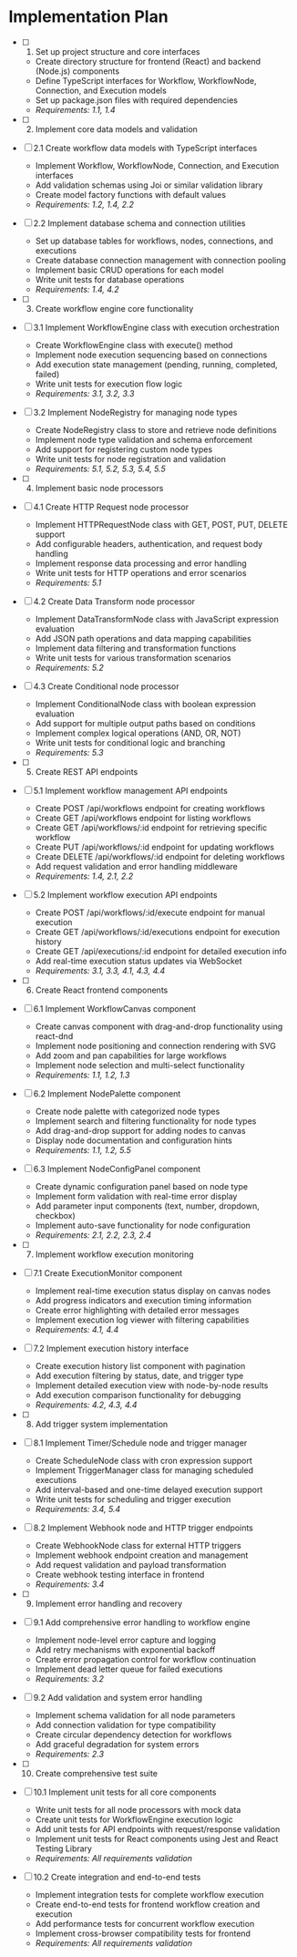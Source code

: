 # Implementation Plan

- [ ] 1. Set up project structure and core interfaces
  - Create directory structure for frontend (React) and backend (Node.js) components
  - Define TypeScript interfaces for Workflow, WorkflowNode, Connection, and Execution models
  - Set up package.json files with required dependencies
  - _Requirements: 1.1, 1.4_

- [ ] 2. Implement core data models and validation
- [ ] 2.1 Create workflow data models with TypeScript interfaces
  - Implement Workflow, WorkflowNode, Connection, and Execution interfaces
  - Add validation schemas using Joi or similar validation library
  - Create model factory functions with default values
  - _Requirements: 1.2, 1.4, 2.2_

- [ ] 2.2 Implement database schema and connection utilities
  - Set up database tables for workflows, nodes, connections, and executions
  - Create database connection management with connection pooling
  - Implement basic CRUD operations for each model
  - Write unit tests for database operations
  - _Requirements: 1.4, 4.2_

- [ ] 3. Create workflow engine core functionality
- [ ] 3.1 Implement WorkflowEngine class with execution orchestration
  - Create WorkflowEngine class with execute() method
  - Implement node execution sequencing based on connections
  - Add execution state management (pending, running, completed, failed)
  - Write unit tests for execution flow logic
  - _Requirements: 3.1, 3.2, 3.3_

- [ ] 3.2 Implement NodeRegistry for managing node types
  - Create NodeRegistry class to store and retrieve node definitions
  - Implement node type validation and schema enforcement
  - Add support for registering custom node types
  - Write unit tests for node registration and validation
  - _Requirements: 5.1, 5.2, 5.3, 5.4, 5.5_

- [ ] 4. Implement basic node processors
- [ ] 4.1 Create HTTP Request node processor
  - Implement HTTPRequestNode class with GET, POST, PUT, DELETE support
  - Add configurable headers, authentication, and request body handling
  - Implement response data processing and error handling
  - Write unit tests for HTTP operations and error scenarios
  - _Requirements: 5.1_

- [ ] 4.2 Create Data Transform node processor
  - Implement DataTransformNode class with JavaScript expression evaluation
  - Add JSON path operations and data mapping capabilities
  - Implement data filtering and transformation functions
  - Write unit tests for various transformation scenarios
  - _Requirements: 5.2_

- [ ] 4.3 Create Conditional node processor
  - Implement ConditionalNode class with boolean expression evaluation
  - Add support for multiple output paths based on conditions
  - Implement complex logical operations (AND, OR, NOT)
  - Write unit tests for conditional logic and branching
  - _Requirements: 5.3_

- [ ] 5. Create REST API endpoints
- [ ] 5.1 Implement workflow management API endpoints
  - Create POST /api/workflows endpoint for creating workflows
  - Create GET /api/workflows endpoint for listing workflows
  - Create GET /api/workflows/:id endpoint for retrieving specific workflow
  - Create PUT /api/workflows/:id endpoint for updating workflows
  - Create DELETE /api/workflows/:id endpoint for deleting workflows
  - Add request validation and error handling middleware
  - _Requirements: 1.4, 2.1, 2.2_

- [ ] 5.2 Implement workflow execution API endpoints
  - Create POST /api/workflows/:id/execute endpoint for manual execution
  - Create GET /api/workflows/:id/executions endpoint for execution history
  - Create GET /api/executions/:id endpoint for detailed execution info
  - Add real-time execution status updates via WebSocket
  - _Requirements: 3.1, 3.3, 4.1, 4.3, 4.4_

- [ ] 6. Create React frontend components
- [ ] 6.1 Implement WorkflowCanvas component
  - Create canvas component with drag-and-drop functionality using react-dnd
  - Implement node positioning and connection rendering with SVG
  - Add zoom and pan capabilities for large workflows
  - Implement node selection and multi-select functionality
  - _Requirements: 1.1, 1.2, 1.3_

- [ ] 6.2 Implement NodePalette component
  - Create node palette with categorized node types
  - Implement search and filtering functionality for node types
  - Add drag-and-drop support for adding nodes to canvas
  - Display node documentation and configuration hints
  - _Requirements: 1.1, 1.2, 5.5_

- [ ] 6.3 Implement NodeConfigPanel component
  - Create dynamic configuration panel based on node type
  - Implement form validation with real-time error display
  - Add parameter input components (text, number, dropdown, checkbox)
  - Implement auto-save functionality for node configuration
  - _Requirements: 2.1, 2.2, 2.3, 2.4_

- [ ] 7. Implement workflow execution monitoring
- [ ] 7.1 Create ExecutionMonitor component
  - Implement real-time execution status display on canvas nodes
  - Add progress indicators and execution timing information
  - Create error highlighting with detailed error messages
  - Implement execution log viewer with filtering capabilities
  - _Requirements: 4.1, 4.4_

- [ ] 7.2 Implement execution history interface
  - Create execution history list component with pagination
  - Add execution filtering by status, date, and trigger type
  - Implement detailed execution view with node-by-node results
  - Add execution comparison functionality for debugging
  - _Requirements: 4.2, 4.3, 4.4_

- [ ] 8. Add trigger system implementation
- [ ] 8.1 Implement Timer/Schedule node and trigger manager
  - Create ScheduleNode class with cron expression support
  - Implement TriggerManager class for managing scheduled executions
  - Add interval-based and one-time delayed execution support
  - Write unit tests for scheduling and trigger execution
  - _Requirements: 3.4, 5.4_

- [ ] 8.2 Implement Webhook node and HTTP trigger endpoints
  - Create WebhookNode class for external HTTP triggers
  - Implement webhook endpoint creation and management
  - Add request validation and payload transformation
  - Create webhook testing interface in frontend
  - _Requirements: 3.4_

- [ ] 9. Implement error handling and recovery
- [ ] 9.1 Add comprehensive error handling to workflow engine
  - Implement node-level error capture and logging
  - Add retry mechanisms with exponential backoff
  - Create error propagation control for workflow continuation
  - Implement dead letter queue for failed executions
  - _Requirements: 3.2_

- [ ] 9.2 Add validation and system error handling
  - Implement schema validation for all node parameters
  - Add connection validation for type compatibility
  - Create circular dependency detection for workflows
  - Add graceful degradation for system errors
  - _Requirements: 2.3_

- [ ] 10. Create comprehensive test suite
- [ ] 10.1 Implement unit tests for all core components
  - Write unit tests for all node processors with mock data
  - Create unit tests for WorkflowEngine execution logic
  - Add unit tests for API endpoints with request/response validation
  - Implement unit tests for React components using Jest and React Testing Library
  - _Requirements: All requirements validation_

- [ ] 10.2 Create integration and end-to-end tests
  - Implement integration tests for complete workflow execution
  - Create end-to-end tests for frontend workflow creation and execution
  - Add performance tests for concurrent workflow execution
  - Implement cross-browser compatibility tests for frontend
  - _Requirements: All requirements validation_